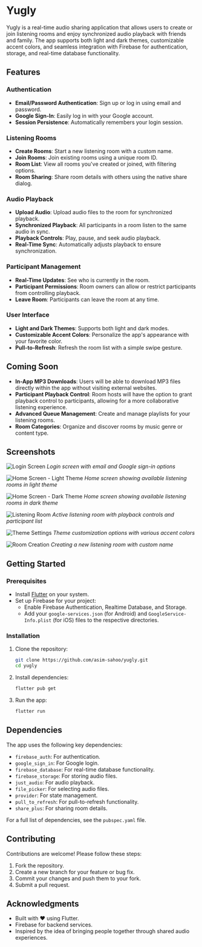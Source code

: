 # Yugly

Yugly is a real-time audio sharing application that allows users to create or join listening rooms and enjoy synchronized audio playback with friends and family. The app supports both light and dark themes, customizable accent colors, and seamless integration with Firebase for authentication, storage, and real-time database functionality.

## Features

### Authentication
- **Email/Password Authentication**: Sign up or log in using email and password.
- **Google Sign-In**: Easily log in with your Google account.
- **Session Persistence**: Automatically remembers your login session.

### Listening Rooms
- **Create Rooms**: Start a new listening room with a custom name.
- **Join Rooms**: Join existing rooms using a unique room ID.
- **Room List**: View all rooms you've created or joined, with filtering options.
- **Room Sharing**: Share room details with others using the native share dialog.

### Audio Playback
- **Upload Audio**: Upload audio files to the room for synchronized playback.
- **Synchronized Playback**: All participants in a room listen to the same audio in sync.
- **Playback Controls**: Play, pause, and seek audio playback.
- **Real-Time Sync**: Automatically adjusts playback to ensure synchronization.

### Participant Management
- **Real-Time Updates**: See who is currently in the room.
- **Participant Permissions**: Room owners can allow or restrict participants from controlling playback.
- **Leave Room**: Participants can leave the room at any time.

### User Interface
- **Light and Dark Themes**: Supports both light and dark modes.
- **Customizable Accent Colors**: Personalize the app's appearance with your favorite color.
- **Pull-to-Refresh**: Refresh the room list with a simple swipe gesture.

## Coming Soon

- **In-App MP3 Downloads**: Users will be able to download MP3 files directly within the app without visiting external websites.
- **Participant Playback Control**: Room hosts will have the option to grant playback control to participants, allowing for a more collaborative listening experience.
- **Advanced Queue Management**: Create and manage playlists for your listening rooms.
- **Room Categories**: Organize and discover rooms by music genre or content type.

## Screenshots

![Login Screen](./screenshots/Login.jpg)
*Login screen with email and Google sign-in options*

![Home Screen - Light Theme](./screenshots/LightHome.jpg)
*Home screen showing available listening rooms in light theme*

![Home Screen - Dark Theme](./screenshots/DarkHome.jpg)
*Home screen showing available listening rooms in dark theme*

![Listening Room](./screenshots/ListeningRoom.jpg)
*Active listening room with playback controls and participant list*

![Theme Settings](./screenshots/ThemeSettings.jpg)
*Theme customization options with various accent colors*

![Room Creation](./screenshots/CreateRoom.jpg)
*Creating a new listening room with custom name*

## Getting Started

### Prerequisites
- Install [Flutter](https://flutter.dev/docs/get-started/install) on your system.
- Set up Firebase for your project:
  - Enable Firebase Authentication, Realtime Database, and Storage.
  - Add your `google-services.json` (for Android) and `GoogleService-Info.plist` (for iOS) files to the respective directories.

### Installation
1. Clone the repository:
   ```bash
   git clone https://github.com/asim-sahoo/yugly.git
   cd yugly
   ```
2. Install dependencies:
   ```bash
   flutter pub get
   ```
3. Run the app:
   ```bash
   flutter run
   ```

## Dependencies
The app uses the following key dependencies:
- `firebase_auth`: For authentication.
- `google_sign_in`: For Google login.
- `firebase_database`: For real-time database functionality.
- `firebase_storage`: For storing audio files.
- `just_audio`: For audio playback.
- `file_picker`: For selecting audio files.
- `provider`: For state management.
- `pull_to_refresh`: For pull-to-refresh functionality.
- `share_plus`: For sharing room details.

For a full list of dependencies, see the `pubspec.yaml` file.

## Contributing
Contributions are welcome! Please follow these steps:
1. Fork the repository.
2. Create a new branch for your feature or bug fix.
3. Commit your changes and push them to your fork.
4. Submit a pull request.


## Acknowledgments
- Built with ❤️ using Flutter.
- Firebase for backend services.
- Inspired by the idea of bringing people together through shared audio experiences.
